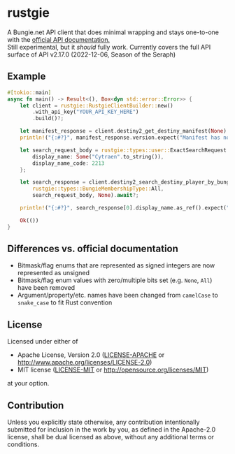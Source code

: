 # rustgie

A Bungie.net API client that does minimal wrapping and stays one-to-one with the [official API documentation.](https://bungie-net.github.io/multi/index.html)  
Still experimental, but it *should* fully work. Currently covers the full API surface of API v2.17.0 (2022-12-06, Season of the Seraph)


## Example

```rust
#[tokio::main]
async fn main() -> Result<(), Box<dyn std::error::Error>> {
    let client = rustgie::RustgieClientBuilder::new()
        .with_api_key("YOUR_API_KEY_HERE")
        .build()?;

    let manifest_response = client.destiny2_get_destiny_manifest(None).await?;
    println!("{:#?}", manifest_response.version.expect("Manifest has no version"));

    let search_request_body = rustgie::types::user::ExactSearchRequest {
        display_name: Some("Cytraen".to_string()),
        display_name_code: 2213
    };

    let search_response = client.destiny2_search_destiny_player_by_bungie_name(
        rustgie::types::BungieMembershipType::All,
        search_request_body, None).await?;

    println!("{:#?}", search_response[0].display_name.as_ref().expect("No display name found"));

    Ok(())
}
```

## Differences vs. official documentation

- Bitmask/flag enums that are represented as signed integers are now represented as unsigned
- Bitmask/flag enum values with zero/multiple bits set (e.g. `None`, `All`) have been removed
- Argument/property/etc. names have been changed from `camelCase` to `snake_case` to fit Rust convention

## License

Licensed under either of

 * Apache License, Version 2.0
   ([LICENSE-APACHE](../LICENSE-APACHE) or http://www.apache.org/licenses/LICENSE-2.0)
 * MIT license
   ([LICENSE-MIT](../LICENSE-MIT) or http://opensource.org/licenses/MIT)

at your option.

## Contribution

Unless you explicitly state otherwise, any contribution intentionally submitted
for inclusion in the work by you, as defined in the Apache-2.0 license, shall be
dual licensed as above, without any additional terms or conditions.

